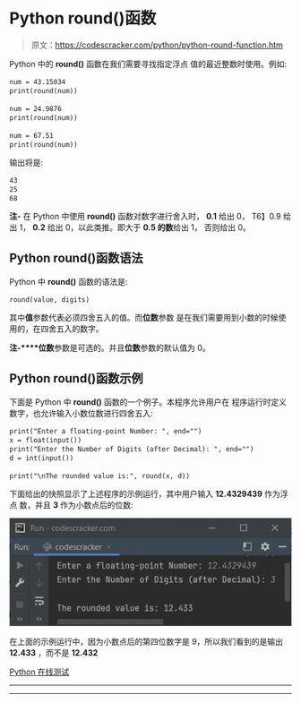 # Python round()函数

> 原文：<https://codescracker.com/python/python-round-function.htm>

Python 中的 **round()** 函数在我们需要寻找指定浮点 值的最近整数时使用。例如:

```
num = 43.15034
print(round(num))

num = 24.9876
print(round(num))

num = 67.51
print(round(num))
```

输出将是:

```
43
25
68
```

**注-** 在 Python 中使用 **round()** 函数对数字进行舍入时， **0.1** 给出 0， T6】0.9 给出 1， **0.2** 给出 0，以此类推。即大于 **0.5 的数**给出 1， 否则给出 0。

## Python round()函数语法

Python 中 **round()** 函数的语法是:

```
round(value, digits)
```

其中**值**参数代表必须四舍五入的值。而**位数**参数 是在我们需要用到小数的时候使用的，在四舍五入的数字。

**注-****位数**参数是可选的。并且**位数**参数的默认值为 0。

## Python round()函数示例

下面是 Python 中 **round()** 函数的一个例子。本程序允许用户在 程序运行时定义数字，也允许输入小数位数进行四舍五入:

```
print("Enter a floating-point Number: ", end="")
x = float(input())
print("Enter the Number of Digits (after Decimal): ", end="")
d = int(input())

print("\nThe rounded value is:", round(x, d))
```

下面给出的快照显示了上述程序的示例运行，其中用户输入 **12.4329439** 作为浮点 数，并且 **3** 作为小数点后的位数:

![python round function](img/7ad6155a5fe42ed11d0649e8f4b01fdf.png)

在上面的示例运行中，因为小数点后的第四位数字是 9，所以我们看到的是输出 **12.433** ，而不是 **12.432**

[Python 在线测试](/exam/showtest.php?subid=10)

* * *

* * *
